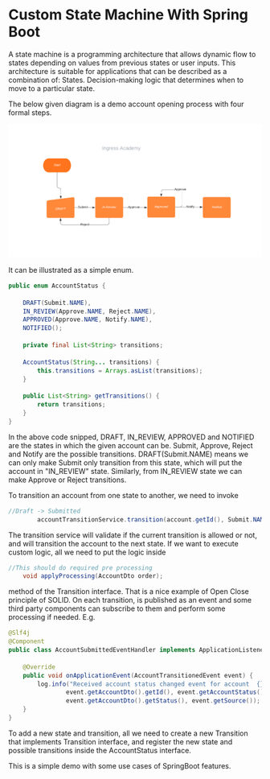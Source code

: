 <h1>Custom State Machine With Spring Boot</h1>

<p> 
A state machine is a programming architecture that allows dynamic flow to states depending on values from previous states or user inputs.
This architecture is suitable for applications that can be described as a combination of: States. Decision-making logic that determines when to move to a particular state.
</p>

The below given diagram is a demo account opening process with four formal steps.

![A test image](state-machine.png)

It can be illustrated as a simple enum. 
```java
public enum AccountStatus {

    DRAFT(Submit.NAME),
    IN_REVIEW(Approve.NAME, Reject.NAME),
    APPROVED(Approve.NAME, Notify.NAME),
    NOTIFIED();

    private final List<String> transitions;

    AccountStatus(String... transitions) {
        this.transitions = Arrays.asList(transitions);
    }

    public List<String> getTransitions() {
        return transitions;
    }
}
```
In the above code snipped, DRAFT, IN_REVIEW, APPROVED and NOTIFIED are
the states in which the given account can be. Submit, Approve, Reject and Notify are
the possible transitions. DRAFT(Submit.NAME) means we can only make Submit only transition from this state, which will put the account 
in "IN_REVIEW" state. Similarly, from IN_REVIEW state we can make Approve or Reject transitions.

To transition an account from one state to another, we need to invoke
```java
//Draft -> Submitted
        accountTransitionService.transition(account.getId(), Submit.NAME);
```
The transition service will validate if the current transition is allowed or not, and will transition the account to the next state.
If we want to execute custom logic, all we need to put the logic inside
```java
//This should do required pre processing
    void applyProcessing(AccountDto order);
```
method of the Transition interface. That is a nice example of Open Close principle of SOLID.
On each transition, is published as an event and some third party components can subscribe to them and
perform some processing if needed. E.g.

```java
@Slf4j
@Component
public class AccountSubmittedEventHandler implements ApplicationListener<AccountTransitionedEvent> {

    @Override
    public void onApplicationEvent(AccountTransitionedEvent event) {
        log.info("Received account status changed event for account  {}  from state {} to state {} from source{}",
                event.getAccountDto().getId(), event.getAccountStatus(),
                event.getAccountDto().getStatus(), event.getSource());
    }
}
```

To add a new state and transition, all we need to create a new Transition that implements Transition interface, and register the
new state and possible transitions inside the AccountStatus interface.

This is a simple demo with some use cases of SpringBoot features. 